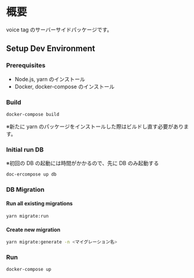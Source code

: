 # 概要

voice tag のサーバーサイドパッケージです。

## Setup Dev Environment

### Prerequisites

- Node.js, yarn のインストール
- Docker, docker-compose のインストール

### Build

```bash
docker-compose build
```

※新たに yarn のパッケージをインストールした際はビルドし直す必要があります。

### Initial run DB

※初回の DB の起動には時間がかかるので、先に DB のみ起動する

```bash
doc-ercompose up db
```

### DB Migration

#### Run all existing migrations

```bash
yarn migrate:run
```

#### Create new migration

```bash
yarn migrate:generate -n <マイグレーション名>
```

### Run

```bash
docker-compose up
```
